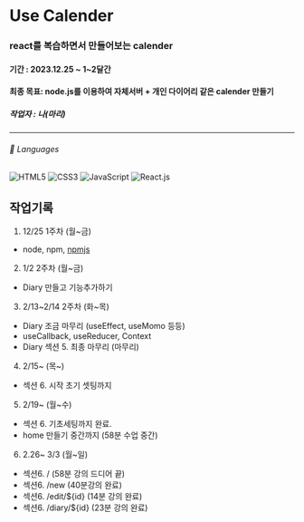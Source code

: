 # Use Calender 

### react를 복습하면서 만들어보는 calender

#### 기간 : 2023.12.25 ~ 1~2달간

#### 최종 목표: node.js를 이용하여 자체서버 + 개인 다이어리 같은 calender 만들기

##### 작업자 : 나(마리)

---
###### 📔 Languages
![HTML5](https://img.shields.io/badge/html5-%23E34F26.svg?style=for-the-badge&logo=html5&logoColor=white)
![CSS3](https://img.shields.io/badge/css3-%231572B6.svg?style=for-the-badge&logo=css3&logoColor=white)
![JavaScript](https://img.shields.io/badge/javascript-%23323330.svg?style=for-the-badge&logo=javascript&logoColor=%23F7DF1E)
![React.js](https://img.shields.io/badge/react-61DAFB?style=for-the-badge&logo=react&logoColor=black)

## 작업기록

1. 12/25 1주차 (월~금)
- node, npm, [npmjs](https://www.npmjs.com/ "npm 모듈이 모여있는 사이트")

2. 1/2 2주차 (월~금)
- Diary 만들고 기능추가하기

3. 2/13~2/14 2주차 (화~목)
- Diary 조금 마무리 (useEffect, useMomo 등등)
- useCallback, useReducer, Context
- Diary 섹션 5. 최종 마무리 (마무리)

4. 2/15~ (목~)
- 섹션 6. 시작 초기 셋팅까지

5. 2/19~ (월~수)
- 섹션 6. 기초세팅까지 완료.
- home 만들기 중간까지 (58분 수업 중간)

6. 2.26~ 3/3 (월~일)
- 섹션6. / (58분 강의 드디어 끝)
- 섹션6. /new (40분강의 완료)
- 섹션6. /edit/${id} (14분 강의 완료)
- 섹션6. /diary/${id} (23분 강의 완료)